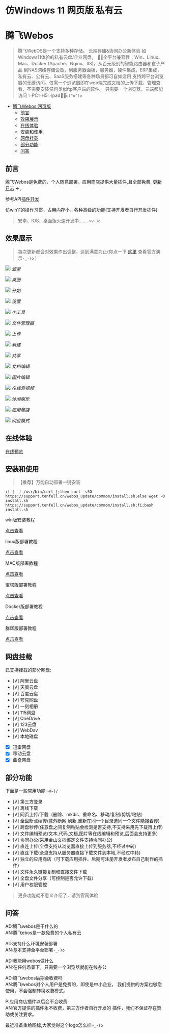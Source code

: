 # 仿Windows 11 网页版 私有云
# 腾飞Webos

> 腾飞WebOS是一个支持多种存储。
> 云端存储&协同办公新体验 如Windows11体验的私有云盘/企业网盘。
> 🎉🎉全平台兼容性：Win、Linux、Mac、Docker (Apache、Nginx、IIS)。从百元级别的智能路由器和盒子产品
> 到NAS网络存储设备，到服务器面板，服务器，硬件集成，ERP集成，私有云、公有云、SaaS服务搭建等各种场景都可自如适用
支持跨平台浏览器的无缝访问。仅需一个浏览器即在web端完成文档的上传下载、管理查看，不需要安装任何类似ftp客户端的软件。
> 只需要一个浏览器，三端都能访问 ✨PC✨H5✨ipad🎊🎈`o(^o^)o`


- [腾飞Webos 网页版](https://os.tenfell.cn/)
  - [前言](#前言)
  - [效果展示](#效果展示)
  - [在线体验](#在线体验)
  - [安装和使用](#安装和使用)
  - [网盘挂载](#网盘挂载)
  - [部分功能](#部分功能)
  - [问答](#问答)

## 前言
腾飞Webos是免费的，个人随意部署，应用商店提供大量插件,且全部免费, [更新日志](https://os.tenfell.cn/update) ←。

参考API[插件开发](https://thoughts.teambition.com/share/64531c70be7a0f004263891d)

仿win11的操作习惯，占用内存小，各种高级的功能(支持开发者自行开发插件)
> 安卓、IOS，桌面版火速开发中....... `>v-)o`



## 效果展示
> 每次更新都会对效果作出调整，达到满意为止(你点一下 [这里](https://webos.tenfell.cn/index.html?toLoginNo=10001&toLoginUser=test&toLoginPassword=123456) 查看官方演示`-_-)o` )

[![](imgs/dl.png)]()
*登录*

[![](imgs/zm.png)]()
*桌面*

[![](imgs/cd.png)]()
*开始*

[![](imgs/sz.png)]()
*设置*

[![](imgs/gj.png)]()
*小工具*

[![](imgs/cc.png)]()
*文件管理器*

[![](imgs/cs.png)]()
*上传*

[![](imgs/xj.png)]()
*新建*

[![](imgs/gx.png)]()
*共享*

[![](imgs/wdbj.png)]()
*文档编辑*

[![](imgs/tpbj.png)]()
*图片编辑*

[![](imgs/yy.png)]()
*在线音视频*

[![](imgs/yl.png)]()
*休闲娱乐*

[![](imgs/cj.png)]()
*应用商店*

[![](imgs/wp.png)]()
*网盘模式*
## 在线体验

[在线预览](https://webos.tenfell.cn/index.html?toLoginNo=10001&toLoginUser=test&toLoginPassword=123456)



## 安装和使用
> 【推荐】万能自动部署一键安装

`if [ -f /usr/bin/curl ];then curl -sSO https://support.tenfell.cn/webos_update/common/install.sh;else wget -O install.sh https://support.tenfell.cn/webos_update/common/install.sh;fi;bash install.sh`

win版安装教程

[点击查看](https://os.tenfell.cn/711.html)

linux版部署教程

[点击查看](https://os.tenfell.cn/685.html)

MAC版部署教程

[点击查看](https://os.tenfell.cn/1049.html)

宝塔版部署教程

[点击查看](https://os.tenfell.cn/696.html)

Docker版部署教程

[点击查看](https://os.tenfell.cn/1042.html)

群辉版部署教程

[点击查看](https://os.tenfell.cn/667.html)


## 网盘挂载
已支持挂载的部分网盘:
- [√] 阿里云盘
- [√] 天翼云盘
- [√] 百度云盘
- [√] 夸克网盘
- [√] 一刻相册
- [√] 115网盘
- [√] OneDrive
- [√] 123云盘
- [√] WebDav
- [√] 本地磁盘
- [x] 迅雷网盘
- [x] 移动云盘
- [x] 曲奇网盘

## 部分功能
下面是一些常用功能 `~o~)/`
- [√] 第三方登录
- [√] 离线下载
- [√] 网页上传/下载（删除、mkdir、重命名、移动/复制/剪切/粘贴）
- [√] 全盘断点续传(意外断网,刷新,重新在同一个目录选同一个文件能接着传)
- [√] 跨盘秒传(任意盘之间复制粘贴会检测是否支持,不支持采用先下载再上传)
- [√] 文件编辑预览(文本,代码,文档,图片等在线编辑和预览,后面会支持更多)
- [√] 协同办公(采用金山文档绑定文件支持协同办公)
- [√] 直连上传(全盘支持从浏览器直接上传到服务器,不经过中转)
- [√] 直连下载(全盘支持从服务器直接下载文件到本地,不经过中转)
- [√] 独立的应用商店（可下载应用插件、后期可注册开发者发布自己制作的插件）
- [√] 文件永久链接复制和直接文件下载
- [√] 全盘文件分享（可控制是否允许下载）
- [√] 用户权限管控
> 更多功能就不意义介绍了，请到官网体验

## 问答
AD:腾飞webos是干什么的\
AN:腾飞ebos是一款免费的个人私有云

AD:支持什么环境安装部署\
AN:基本支持全平台部署`-_-)o`

AD:我能用webos做什么\
AN:在任何场景下，只需要一个浏览器就能在线办公

AD:腾飞webos后期会收费吗\
AN:腾飞webos对个人用户是免费的，即使是中小企业，
我们提供的方案也够您使用，不会强制转换收费模式。

P:应用商店插件以后会不会收费\
AN:官方提供的插件永不收费，第三方作者自行开发的
插件，我们不保证存在赞助或关注要求。


最近准备重绘图标,大家觉得这个logo怎么样`>_-)o`
